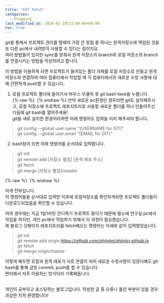 ```yaml
---
title: "GIT fetch"
categories: 
  - blogging
last_modified_at: 2020-01-19T23:00:00+09:00
toc: true
---
```

git을 통해서 프로젝트 관리를 할때의 가장 큰 장점 중 하나는 원격저장소에 백업된 것을 또 다른 pc에서 내려받아 사용할 수 있다는 점이지요.<br/>
여러 방법들이 있지만 sync를 맞춰서 원격 저장소의 branch와 로컬 저장소의 branch를 연결시키는 방법을 작성하려고 합니다.<br/>

이 방법을 이용하게 되면 프로젝트가 들어있는 폴더 자체를 로컬 저장소로 만들고 원격 저장소와 연결하여 여러 컴퓨터에서 작업할 때 각 컴퓨터에서의 새로운 수정 사항에 대해 간편하게 push할 수 있습니다.<br/>

1. 로컬 프로젝트 폴더에 들어가서 마우스 우클릭 후 git bash here을 누릅니다.<br/>
{% raw %} <img src="https://ohjinjin.github.io/assets/images/20200117fetch/capture1.JPG" alt=""> {% endraw %}
만약 새로운 pc환경인 경우라면 git도 설치해주시고, 로컬 저장소에 프로젝트 레포지토리로 사용할 새로운 폴더를 하나 만들어주신 다음에 git bash를 열어주세용!<br/>
git을 새로 설치한 환경이라하면 아래 명령어도 입력을 미리 해주셔야 합니다.<br/>
>git config \-\-global user.name "[USERNAME for GIT]"<br/>
>git config \-\-global user.email "[EMAIL for GIT]"<br/>


2. bash창이 뜨면 아래 명령어를 순서대로 입력합니다.<br/>
>git init<br/>
>git remote add [저장소 별칭] [원격 레포 주소]<br/>
>git fetch<br/>
>git merge [저장소 별칭]/master<br/>

{% raw %} <img src="https://ohjinjin.github.io/assets/images/20200117fetch/capture2.JPG" alt=""> {% endraw %}

이게 전부입니다.<br/>
이 명령어들을 순서대로 입력한 이후에 로컬저장소를 확인하게되면 프로젝트 폴더들이 다운로드되었음을 확인할 수 있습니다.<br/>

저의 경우에는 지금 1일1커밋 잔디찍기 프로젝트 중이기 때문에 평소에 연구실 pc에서 작업을 하지만, 개인 pc에서 작업하기 위해서 이 과정이 필요했습니다.<br/>
제 블로그 깃페이지 레포지토리를 fetch해오는 명령어는 아래와 같이 입력했었습니다.

>git init<br/>
>git remote add origin https://github.com/ohjinjin/ohjinjin.github.io<br/>
>git fetch<br/>
>git merge origin/master<br/>

이렇게 해두면 로컬과 원격 레포가 서로 연결이 되어 새로운 수정사항이 있었다해도 git bash를 통해 금방 commit, push를 할 수 있습니다.<br/>
편리해서 자주 이용하는 방식이라 기록해둡니다.<br/><br/>

개인이 공부하고 포스팅하는 블로그입니다. 작성한 글 중 오류나 틀린 부분이 있을 경우 과감한 지적 환영합니다!<br/><br/>
